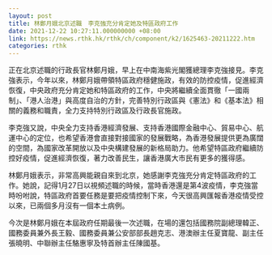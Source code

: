 ```yaml
---
layout: post
title: 林鄭月娥北京述職　李克強充分肯定她及特區政府工作
date: 2021-12-22 10:27:11.000000000 +08:00
link: https://news.rthk.hk/rthk/ch/component/k2/1625463-20211222.htm
categories: rthk
---
```


正在北京述職的行政長官林鄭月娥，早上在中南海紫光閣獲總理李克強接見。李克強表示，今年以來，林鄭月娥帶領特區政府穩健施政，有效的防控疫情，促進經濟恢復，中央政府充分肯定她和特區政府的工作，中央將繼續全面貫徹「一國兩制」、「港人治港」與高度自治的方針，完善特別行政區與《憲法》和《基本法》相關的義務和職責，全力支持特別行政區及行政長官施政。

李克強又說，中央全力支持香港經濟發展、支持香港國際金融中心、貿易中心、航運中心的定位，也希望香港會直接對接國家的發展戰略，為香港發展提供更為廣闊的空間，為國家改革開放以及中央構建發展的新格局助力。他希望特區政府繼續防控好疫情，促進經濟恢復，著力改善民生，讓香港廣大市民有更多的獲得感。

林鄭月娥表示，非常高興能親自來到北京，她感謝李克強充分肯定特區政府的工作。她說，記得1月27日以視頻述職的時候，當時香港還是第4波疫情，李克強當時吩咐說，特區政府首要任務是要把疫情控制下來，今天很高興匯報香港疫情受控以來，已兩個多月沒有一個本土病例。

今次是林鄭月娥在本屆政府任期最後一次述職，在場的還包括國務院副總理韓正、國務委員兼外長王毅、國務委員兼公安部部長趙克志、港澳辦主任夏寶龍、副主任張曉明、中聯辦主任駱惠寧及特首辦主任陳國基。
